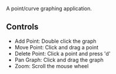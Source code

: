 A point/curve graphing application.

## Controls
* Add Point: Double click the graph
* Move Point: Click and drag a point
* Delete Point: Click a point and press 'd'
* Pan Graph: Click and drag the graph
* Zoom: Scroll the mouse wheel
